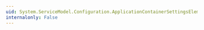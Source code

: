```yaml
---
uid: System.ServiceModel.Configuration.ApplicationContainerSettingsElement.#ctor
internalonly: False
---
```

